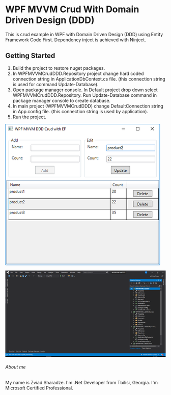# WPF MVVM Crud With Domain Driven Design (DDD)

This is crud example in WPF with Domain Driven Design (DDD) using Entity Framework Code First. Dependency inject is achieved with Ninject.

## Getting Started

1. Build the project to restore nuget packages.
2. In WPFMVVMCrudDDD.Repository project change hard coded connection string in ApplicationDbContext.cs file. (this connection string is used for command Update-Database).
3. Open package manager console. In Default project drop down select WPFMVVMCrudDDD.Repository. Run Update-Database command in package manager console to create database.
4. In main project (WPFMVVMCrudDDD) change DefaultConnection string in App.config file. (this connection string is used by application).
5. Run the project.

![screenshot](https://github.com/user5934951/WPFMVVMCrudDDD/blob/master/Capture1.PNG?raw=true)

![screenshot](https://github.com/user5934951/WPFMVVMCrudDDD/blob/master/Capture2.PNG?raw=true)

###### About me
My name is Zviad Sharadze. I'm .Net Developer from Tbilisi, Georgia. I'm Microsoft Certified Professional.
